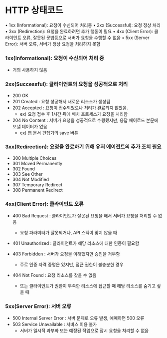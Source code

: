 # HTTP 상태코드

• 1xx (Informational): 요청이 수신되어 처리중
• 2xx (Successful): 요청 정상 처리
• 3xx (Redirection): 요청을 완료하려면 추가 행동이 필요
• 4xx (Client Error): 클라이언트 오류, 잘못된 문법등으로 서버가 요청을 수행할 수 없음
• 5xx (Server Error): 서버 오류, 서버가 정상 요청을 처리하지 못함



### 1xx(Informational): 요청이 수신되어 처리 중

- 거의 사용하지 않음



### 2xx(Successful): 클라이언트의 요청을 성공적으로 처리

- 200 OK
- 201 Created : 요청 성공해서 새로운 리소스가 생성됨
- 202 Accepted : 요청이 접수되었으나 처리가 완료되지 않았음. 
  - ex) 요청 접수 후 1시간 뒤에 배치 프로세스가 요청을 처리함
- 204 No Content : 서버가 요청을 성공적으로 수행했지만, 응답 페이로드 본문에 보낼 데이터가 없음
  - ex) 웹 문서 편집기의 save 버튼



### 3xx(Redirection): 요청을 완료하기 위해 유저 에이전트의 추가 조치 필요

-  300 Multiple Choices
-  301 Moved Permanently
-  302 Found
-  303 See Other
-  304 Not Modified
-  307 Temporary Redirect
-  308 Permanent Redirect





### 4xx(Client Error): 클라이언트 오류

- 400 Bad Request : 클라이언트가 잘못된 요청을 해서 서버가 요청을 처리할 수 없음
  - 요청 파라미터가 잘못되거나, API 스펙이 맞지 않을 때
- 401 Unauthorized : 클라이언트가 해당 리소스에 대한 인증이 필요함

- 403 Forbidden : 서버가 요청을 이해했지만 승인을 거부함
  - 주로 인증 자격 증명은 있지만, 접근 권한이 불충분한 경우

- 404 Not Found : 요청 리소스를 찾을 수 없음
  - 또는 클라이언트가 권한이 부족한 리소스에 접근할 때 해당 리소스를 숨기고 싶을 때





### 5xx(Server Error): 서버 오류

- 500 Internal Server Error : 서버 문제로 오류 발생, 애매하면 500 오류
- 503 Service Unavailable : 서비스 이용 불가
  - 서버가 일시적 과부화 또는 예정된 작업으로 잠시 요청을 처리할 수 없음
